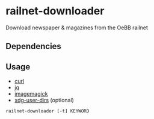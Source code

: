 # railnet-downloader

Download newspaper & magazines from the OeBB railnet

## Dependencies
## Usage

- [curl](https://github.com/curl/curl)
- [jq](https://github.com/stedolan/jq)
- [imagemagick](https://github.com/ImageMagick/ImageMagick)
- [xdg-user-dirs](https://freedesktop.org/wiki/Software/xdg-user-dirs/) (optional)
```
railnet-downloader [-t] KEYWORD
```


